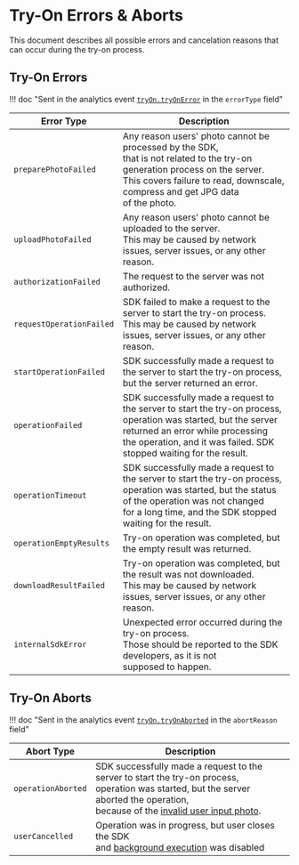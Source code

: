 # Try-On Errors & Aborts

This document describes all possible errors and cancelation reasons that can occur during the try-on process.

## Try-On Errors

!!! doc "Sent in the analytics event [`tryOn.tryOnError`](analytics.md#try-on-events) in the `errorType` field"

| Error Type | Description |
|------------|-------------|
| `preparePhotoFailed` | Any reason users' photo cannot be processed by the SDK,<br>that is not related to the try-on generation process on the server.<br>This covers failure to read, downscale, compress and get JPG data<br>of the photo. |
| `uploadPhotoFailed` | Any reason users' photo cannot be uploaded to the server.<br>This may be caused by network issues, server issues, or any other reason. |
| `authorizationFailed` | The request to the server was not authorized. |
| `requestOperationFailed` | SDK failed to make a request to the server to start the try-on process.<br>This may be caused by network issues, server issues, or any other reason. |
| `startOperationFailed` | SDK successfully made a request to the server to start the try-on process,<br>but the server returned an error. |
| `operationFailed` | SDK successfully made a request to the server to start the try-on process,<br>operation was started, but the server returned an error while processing<br>the operation, and it was failed. SDK stopped waiting for the result. |
| `operationTimeout` | SDK successfully made a request to the server to start the try-on process,<br>operation was started, but the status of the operation was not changed<br>for a long time, and the SDK stopped waiting for the result. |
| `operationEmptyResults` | Try-on operation was completed, but the empty result was returned. |
| `downloadResultFailed` | Try-on operation was completed, but the result was not downloaded.<br>This may be caused by network issues, server issues, or any other reason. |
| `internalSdkError` | Unexpected error occurred during the try-on process.<br>Those should be reported to the SDK developers, as it is not<br>supposed to happen. |

## Try-On Aborts

!!! doc "Sent in the analytics event [`tryOn.tryOnAborted`](analytics.md#try-on-events) in the `abortReason` field"

| Abort Type | Description |
|------------|-------------|
| `operationAborted` | SDK successfully made a request to the server to start the try-on process,<br>operation was started, but the server aborted the operation,<br>because of the [invalid user input photo](../pages/loading-screen.md#__tabbed_1_1). |
| `userCancelled` | Operation was in progress, but user closes the SDK<br>and [background execution](../developer/configuration.md#try-on) was disabled |
